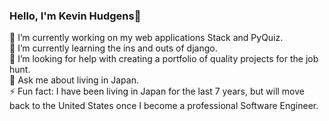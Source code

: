 ### Hello, I'm Kevin Hudgens👋


🔭 I’m currently working on my web applications Stack and PyQuiz.  
🌱 I’m currently learning the ins and outs of django.  
🤔 I’m looking for help with creating a portfolio of quality projects for the job hunt.  
💬 Ask me about living in Japan.   
⚡ Fun fact: I have been living in Japan for the last 7 years, but will move back to the United States once I become a professional Software Engineer.  
